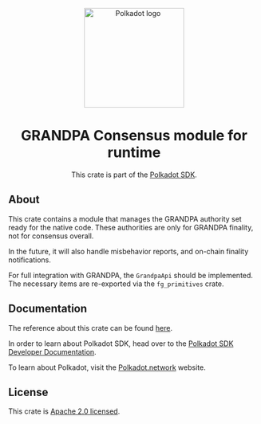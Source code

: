 <div align="center">

<img
alt="Polkadot logo" width="200"
src="https://raw.githubusercontent.com/paritytech/polkadot-sdk/rzadp/readmes/docs/images/Polkadot_Logo_Horizontal_Pink_BlackOnWhite.png">

# GRANDPA Consensus module for runtime

This crate is part of the [Polkadot SDK](https://github.com/paritytech/polkadot-sdk/).

</div>

## About

This crate contains a module that manages the GRANDPA authority set ready for the native code.
These authorities are only for GRANDPA finality, not for consensus overall.

In the future, it will also handle misbehavior reports, and on-chain
finality notifications.

For full integration with GRANDPA, the `GrandpaApi` should be implemented.
The necessary items are re-exported via the `fg_primitives` crate.

## Documentation

The reference about this crate can be found [here](https://paritytech.github.io/polkadot-sdk/master/pallet_grandpa).

In order to learn about Polkadot SDK, head over to the [Polkadot SDK Developer Documentation](https://paritytech.github.io/polkadot-sdk/master/polkadot_sdk_docs/index.html).

To learn about Polkadot, visit the [Polkadot.network](https://polkadot.network/) website.

## License

This crate is [Apache 2.0 licensed](https://spdx.org/licenses/Apache-2.0.html).
